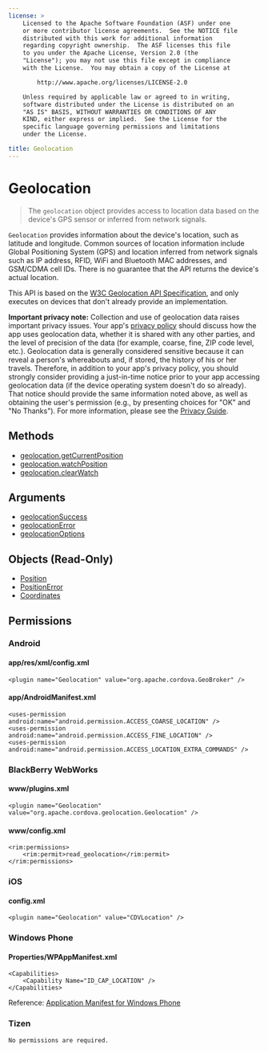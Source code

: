 ```yaml
---
license: >
    Licensed to the Apache Software Foundation (ASF) under one
    or more contributor license agreements.  See the NOTICE file
    distributed with this work for additional information
    regarding copyright ownership.  The ASF licenses this file
    to you under the Apache License, Version 2.0 (the
    "License"); you may not use this file except in compliance
    with the License.  You may obtain a copy of the License at

        http://www.apache.org/licenses/LICENSE-2.0

    Unless required by applicable law or agreed to in writing,
    software distributed under the License is distributed on an
    "AS IS" BASIS, WITHOUT WARRANTIES OR CONDITIONS OF ANY
    KIND, either express or implied.  See the License for the
    specific language governing permissions and limitations
    under the License.

title: Geolocation
---
```


Geolocation
===========

> The `geolocation` object provides access to location data based on the device's GPS sensor or inferred from network signals.

`Geolocation` provides information about the device's location, such as
latitude and longitude. Common sources of location information include
Global Positioning System (GPS) and location inferred from network
signals such as IP address, RFID, WiFi and Bluetooth MAC addresses,
and GSM/CDMA cell IDs. There is no guarantee that the API returns the
device's actual location.

This API is based on the
[W3C Geolocation API Specification](http://dev.w3.org/geo/api/spec-source.html),
and only executes on devices that don't already provide an implementation.

**Important privacy note:** Collection and use of geolocation data raises important privacy issues.  Your app's [privacy policy](guide_getting-started_index.md.html) should discuss how the app uses geolocation data, whether it is shared with any other parties, and the level of precision of the data (for example, coarse, fine, ZIP code level, etc.).  Geolocation data is generally considered sensitive because it can reveal a person's whereabouts and, if stored, the history of his or her travels.  Therefore, in addition to your app's privacy policy, you should strongly consider providing a just-in-time notice prior to your app accessing geolocation data (if the device operating system doesn't do so already).  That notice should provide the same information noted above, as well as obtaining the user's permission (e.g., by presenting choices for "OK" and "No Thanks").  For more information, please see the [Privacy Guide](../../guide/privacy/index.html).

Methods
-------

- [geolocation.getCurrentPosition](geolocation.getCurrentPosition.html)
- [geolocation.watchPosition](geolocation.watchPosition.html)
- [geolocation.clearWatch](geolocation.clearWatch.html)

Arguments
---------

- [geolocationSuccess](parameters/geolocationSuccess.html)
- [geolocationError](parameters/geolocationError.html)
- [geolocationOptions](parameters/geolocation.options.html)

Objects (Read-Only)
-------------------

- [Position](Position/position.html)
- [PositionError](PositionError/positionError.html)
- [Coordinates](Coordinates/coordinates.html)

Permissions
-----------

### Android

#### app/res/xml/config.xml

    <plugin name="Geolocation" value="org.apache.cordova.GeoBroker" />

#### app/AndroidManifest.xml

    <uses-permission android:name="android.permission.ACCESS_COARSE_LOCATION" />
    <uses-permission android:name="android.permission.ACCESS_FINE_LOCATION" />
    <uses-permission android:name="android.permission.ACCESS_LOCATION_EXTRA_COMMANDS" />

### BlackBerry WebWorks

#### www/plugins.xml

    <plugin name="Geolocation" value="org.apache.cordova.geolocation.Geolocation" />

#### www/config.xml

    <rim:permissions>
        <rim:permit>read_geolocation</rim:permit>
    </rim:permissions>

### iOS

#### config.xml

    <plugin name="Geolocation" value="CDVLocation" />

### Windows Phone

#### Properties/WPAppManifest.xml

    <Capabilities>
        <Capability Name="ID_CAP_LOCATION" />
    </Capabilities>

Reference: [Application Manifest for Windows Phone](http://msdn.microsoft.com/en-us/library/ff769509%28v=vs.92%29.aspx)

### Tizen

    No permissions are required.
